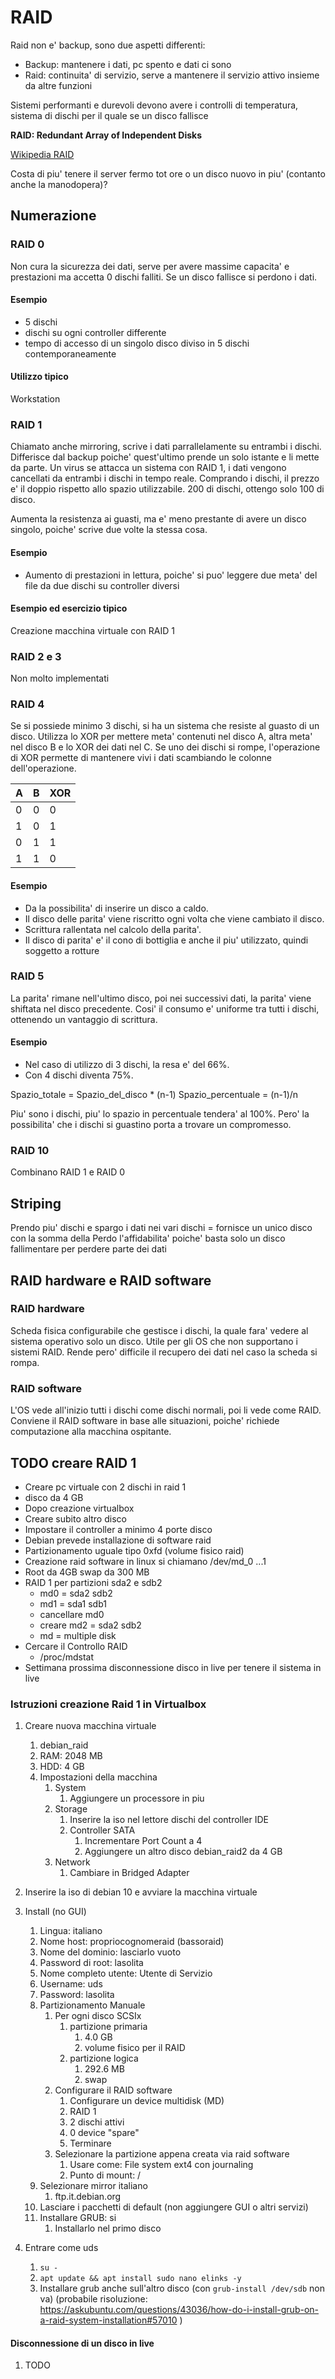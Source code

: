 # RAID

Raid non e' backup, sono due aspetti differenti:

- Backup: mantenere i dati, pc spento e dati ci sono
- Raid: continuita' di servizio, serve a mantenere il servizio attivo insieme da altre funzioni

Sistemi performanti e durevoli devono avere i controlli di temperatura, sistema di dischi per il quale se un disco fallisce

**RAID: Redundant Array of Independent Disks**

[Wikipedia RAID](https://it.wikipedia.org/wiki/RAID)

Costa di piu' tenere il server fermo tot ore o un disco nuovo in piu' (contanto anche la manodopera)?

## Numerazione

### RAID 0

Non cura la sicurezza dei dati, serve per avere massime capacita' e prestazioni ma accetta 0 dischi falliti.
Se un disco fallisce si perdono i dati.

#### Esempio

- 5 dischi
- dischi su ogni controller differente
- tempo di accesso di un singolo disco diviso in 5 dischi contemporaneamente

#### Utilizzo tipico

Workstation

### RAID 1

Chiamato anche mirroring, scrive i dati parrallelamente su entrambi i dischi.
Differisce dal backup poiche' quest'ultimo prende un solo istante e li mette da parte.
Un virus se attacca un sistema con RAID 1, i dati vengono cancellati da entrambi i dischi in tempo reale.
Comprando i dischi, il prezzo e' il doppio rispetto allo spazio utilizzabile.
200 di dischi, ottengo solo 100 di disco.

Aumenta la resistenza ai guasti, ma e' meno prestante di avere un disco singolo, poiche' scrive due volte la stessa cosa.

#### Esempio

- Aumento di prestazioni in lettura, poiche' si puo' leggere due meta' del file da due dischi su controller diversi

#### Esempio ed esercizio tipico

Creazione macchina virtuale con RAID 1


### RAID 2 e 3

Non molto implementati

### RAID 4

Se si possiede minimo 3 dischi, si ha un sistema che resiste al guasto di un disco.
Utilizza lo XOR per mettere meta' contenuti nel disco A, altra meta' nel disco B e lo XOR dei dati nel C.
Se uno dei dischi si rompe, l'operazione di XOR permette di mantenere vivi i dati scambiando le colonne dell'operazione.

|A|B|XOR|
|---|---|---|
|0|0|0|
|1|0|1|
|0|1|1|
|1|1|0|

#### Esempio

- Da la possibilita' di inserire un disco a caldo.
- Il disco delle parita' viene riscritto ogni volta che viene cambiato il disco.
- Scrittura rallentata nel calcolo della parita'.
- Il disco di parita' e' il cono di bottiglia e anche il piu' utilizzato, quindi soggetto a rotture

### RAID 5

La parita' rimane nell'ultimo disco, poi nei successivi dati, la parita' viene shiftata nel disco precedente.
Cosi' il consumo e' uniforme tra tutti i dischi, ottenendo un vantaggio di scrittura.

#### Esempio

- Nel caso di utilizzo di 3 dischi, la resa e' del 66%.
- Con 4 dischi diventa 75%.

Spazio_totale = Spazio_del_disco * (n-1)
Spazio_percentuale = (n-1)/n

Piu' sono i dischi, piu' lo spazio in percentuale tendera' al 100%.
Pero' la possibilita' che i dischi si guastino porta a trovare un compromesso.

### RAID 10

Combinano RAID 1 e RAID 0

## Striping

Prendo piu' dischi e spargo i dati nei vari dischi = fornisce un unico disco con la somma della
Perdo l'affidabilita' poiche' basta solo un disco fallimentare per perdere parte dei dati


## RAID hardware e RAID software

### RAID hardware

Scheda fisica configurabile che gestisce i dischi, la quale fara' vedere al sistema operativo solo un disco.
Utile per gli OS che non supportano i sistemi RAID.
Rende pero' difficile il recupero dei dati nel caso la scheda si rompa.

### RAID software

L'OS vede all'inizio tutti i dischi come dischi normali, poi li vede come RAID.
Conviene il RAID software in base alle situazioni, poiche' richiede computazione alla macchina ospitante.

## TODO creare RAID 1

- Creare pc virtuale con 2 dischi in raid 1
- disco da 4 GB
- Dopo creazione virtualbox
- Creare subito altro disco
- Impostare il controller a minimo 4 porte disco
- Debian prevede installazione di software raid
- Partizionamento uguale tipo 0xfd (volume fisico raid)
- Creazione raid software in linux si chiamano /dev/md_0 ...1
- Root da 4GB swap da 300 MB
- RAID 1 per partizioni sda2 e sdb2
    - md0 = sda2 sdb2
    - md1 = sda1 sdb1
    - cancellare md0
    - creare md2 = sda2 sdb2
    - md = multiple disk
- Cercare il Controllo RAID
    - /proc/mdstat
- Settimana prossima disconnessione disco in live per tenere il sistema in live


### Istruzioni creazione Raid 1 in Virtualbox

1. Creare nuova macchina virtuale
    1. debian_raid
    1. RAM: 2048 MB
    1. HDD: 4 GB
    1. Impostazioni della macchina
        1. System
            1. Aggiungere un processore in piu
        1. Storage
            1. Inserire la iso nel lettore dischi del controller IDE
            1. Controller SATA
                1. Incrementare Port Count a 4
                1. Aggiungere un altro disco debian_raid2 da 4 GB
        1. Network
            1. Cambiare in Bridged Adapter

1. Inserire la iso di debian 10 e avviare la macchina virtuale
1. Install (no GUI)
    1. Lingua: italiano
    1. Nome host: propriocognomeraid (bassoraid)
    1. Nome del dominio: lasciarlo vuoto
    1. Password di root: lasolita
    1. Nome completo utente: Utente di Servizio
    1. Username: uds
    1. Password: lasolita
    1. Partizionamento Manuale
        1. Per ogni disco SCSIx
            1. partizione primaria
                1. 4.0 GB
                1. volume fisico per il RAID
            1. partizione logica
                1. 292.6 MB
                1. swap
         1. Configurare il RAID software
            1. Configurare un device multidisk (MD)
            1. RAID 1
            1. 2 dischi attivi
            1. 0 device "spare"
            1. Terminare
         1. Selezionare la partizione appena creata via raid software
            1. Usare come: File system ext4 con journaling
            1. Punto di mount: /
      1. Selezionare mirror italiano
          1. ftp.it.debian.org
      1. Lasciare i pacchetti di default (non aggiungere GUI o altri servizi)
      1. Installare GRUB: si
          1. Installarlo nel primo disco
1. Entrare come uds
    1. `su -`
    1. `apt update && apt install sudo nano elinks -y`
    1. Installare grub anche sull'altro disco (con `grub-install /dev/sdb` non va)
       (probabile risoluzione: https://askubuntu.com/questions/43036/how-do-i-install-grub-on-a-raid-system-installation#57010 )
         
#### Disconnessione di un disco in live

1. TODO
